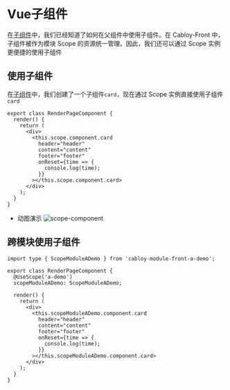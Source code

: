 # Vue子组件

在[子组件](../component/child.md)中，我们已经知道了如何在父组件中使用子组件。在 Cabloy-Front 中，子组件被作为模块 Scope 的资源统一管理。因此，我们还可以通过 Scope 实例更便捷的使用子组件

## 使用子组件

在[子组件](../component/child.md)中，我们创建了一个子组件`card`，现在通过 Scope 实例直接使用子组件`card`

```typescript{5-12}
export class RenderPageComponent {
  render() {
    return (
      <div>
        <this.scope.component.card
          header="header"
          content="content"
          footer="footer"
          onReset={time => {
            console.log(time);
          }}
        ></this.scope.component.card>
      </div>
    );
  }
}
```

- 动图演示
  ![scope-component](https://cabloy-1258265067.cos.ap-shanghai.myqcloud.com/image/scope-component.gif)

## 跨模块使用子组件

```typescript{1,4-5,10-17}
import type { ScopeModuleADemo } from 'cabloy-module-front-a-demo';

export class RenderPageComponent {
  @UseScope('a-demo')
  scopeModuleADemo: ScopeModuleADemo;

  render() {
    return (
      <div>
        <this.scopeModuleADemo.component.card
          header="header"
          content="content"
          footer="footer"
          onReset={time => {
            console.log(time);
          }}
        ></this.scopeModuleADemo.component.card>
      </div>
    );
  }
}
```
